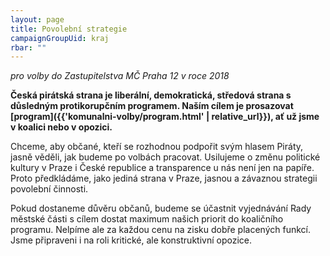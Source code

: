```yaml
---
layout: page
title: Povolební strategie
campaignGroupUid: kraj
rbar: ""
---
```


_pro volby do Zastupitelstva MČ Praha 12 v roce 2018_

**Česká pirátská strana je liberální, demokratická, středová strana s důsledným protikorupčním programem. Naším cílem je prosazovat [program]({{'komunalni-volby/program.html' | relative_url}}), ať už jsme v koalici nebo v opozici.**

Chceme, aby občané, kteří se rozhodnou podpořit svým hlasem Piráty, jasně věděli, jak budeme po volbách pracovat. Usilujeme o změnu politické kultury v Praze i České republice a transparence u nás není jen na papíře. Proto předkládáme, jako jediná strana v Praze, jasnou a závaznou strategii povolební činnosti.

Pokud dostaneme důvěru občanů, budeme se účastnit vyjednávání Rady městské části s cílem dostat maximum našich priorit do koaličního programu. Nelpíme ale za každou cenu na zisku dobře placených funkcí. Jsme připraveni i na roli kritické, ale konstruktivní opozice.
